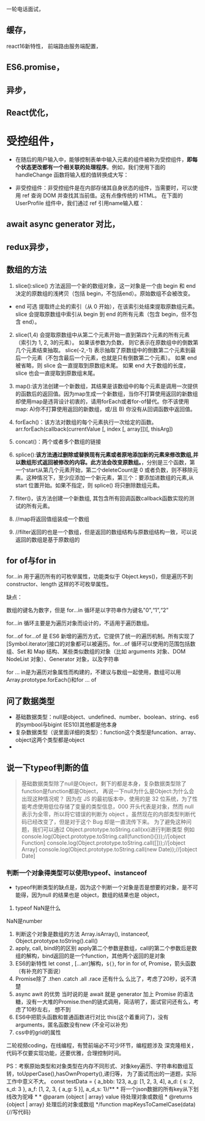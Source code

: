 一轮电话面试，
## 缓存，


react16新特性，
前端路由服务端配置，
## ES6.promise，
## 异步，
## React优化，
# 受控组件，
* 在随后的用户输入中，能够控制表单中输入元素的组件被称为受控组件，**即每个状态更改都有一个相关联的处理程序**。例如，我们使用下面的 handleChange 函数将输入框的值转换成大写：

* 非受控组件：非受控组件是在内部存储其自身状态的组件，当需要时，可以使用 ref 查询 DOM 并查找其当前值。这有点像传统的 HTML。
在下面的 UserProfile 组件中，我们通过 ref 引用name输入框：
## await async generator 对比，
## redux异步， 
## 数组的方法
1. slice():slice() 方法返回一个新的数组对象，这一对象是一个由 begin 和 end 决定的原数组的浅拷贝（包括 begin，不包括end）。原始数组不会被改变。
* end 可选
提取终止处的索引（从 0 开始），在该索引处结束提取原数组元素。slice 会提取原数组中索引从 begin 到 end 的所有元素（包含 begin，但不包含 end）。
2. slice(1,4) 会提取原数组中从第二个元素开始一直到第四个元素的所有元素 （索引为 1, 2, 3的元素）。
如果该参数为负数， 则它表示在原数组中的倒数第几个元素结束抽取。 slice(-2,-1) 表示抽取了原数组中的倒数第二个元素到最后一个元素（不包含最后一个元素，也就是只有倒数第二个元素）。
如果 end 被省略，则 slice 会一直提取到原数组末尾。
如果 end 大于数组的长度，slice 也会一直提取到原数组末尾。
3. map():该方法创建一个新数组，其结果是该数组中的每个元素是调用一次提供的函数后的返回值。因为map生成一个新数组，当你不打算使用返回的新数组却使用map是违背设计初衷的，请用forEach或者for-of替代。你不该使用map: A)你不打算使用返回的新数组，或/且 B) 你没有从回调函数中返回值。
4. forEach()：该方法对数组的每个元素执行一次给定的函数。arr.forEach(callback(currentValue [, index [, array]])[, thisArg])
5. concat()：两个或者多个数组的链接
6. splice():**该方法通过删除或替换现有元素或者原地添加新的元素来修改数组,并以数组形式返回被修改的内容。此方法会改变原数组。**，分别是三个函数，第一个start从第几个元素开始，第二个deleteCount是 0 或者负数，则不移除元素。这种情况下，至少应添加一个新元素，第三个：要添加进数组的元素,从start 位置开始。如果不指定，则 splice() 将只删除数组元素。

7. fliter()，该方法创建一个新数组, 其包含所有回调函数callback函数实现的测试的所有元素。 
8. //map将返回值组装成一个数组
9. //filter返回的也是一个数组，但是返回的数组结构与原数组结构一致，可以说返回的数组是基于原数组的
## for of与for in
for…in 用于遍历所有的可枚举属性，功能类似于 Object.keys()，但是遍历不到 constructor、length 这样的不可枚举属性。

缺点：

数组的键名为数字，但是 for…in 循环是以字符串作为键名"0",“1”,“2”

for…in 循环主要是为遍历对象而设计的，不适用于遍历数组。

for…of for…of 是 ES6 新增的遍历方式，它提供了统一的遍历机制。所有实现了[Symbol.iterator]接口的对象都可以被遍历。for…of 循环可以使用的范围包括数组、Set 和 Map 结构、某些类似数组的对象（比如 arguments 对象、DOM NodeList 对象）、Generator 对象，以及字符串

for ... in是为遍历对象属性而构建的，不建议与数组一起使用，数组可以用Array.prototype.forEach()和for ... of

## 问了数据类型
* 基础数据类型：null是object、undefined、number、boolean、string、es6的symbool与bigint (ES10)其他都是他本身
* 复杂数据类型（说里面详细的类型）：function这个类型是funcation、array、object这两个类型都是object
* 
## 说一下typeof判断的值
> 基础数据类型除了null是Object，剩下的都是本身，复杂数据类型除了function是function都是Object，
> 再说一下null为什么是Object:为什么会出现这种情况呢？
> 因为在 JS 的最初版本中，使用的是 32 位系统，为了性能考虑使用低位存储了变量的类型信息，000 开头代表是对象，然而 null 表示为全零，所以将它错误的判断为 object 。虽然现在的内部类型判断代码已经改变了，但是对于这个 Bug 却是一直流传下来。
> 为了避免这种问题，我们可以通过 Object.prototype.toString.call(xx)进行判断类型
> 例如
> console.log(Object.prototype.toString.call(function(){}));//[object Function]
> console.log(Object.prototype.toString.call([]));//[object Array]
> console.log(Object.prototype.toString.call(new Date));//[object Date]
### 判断一个对象得类型可以使用typeof、instanceof
* typeof判断类型的缺点是，因为这个判断一个对象是否是想要的对象，是不可能得，因为null 的结果也是 object，数组的结果也是 object，
1. typeof NaN是什么


NaN是number

1.  判断这个对象是数组的方法
Array.isArray(), instanceof, Object.prototype.toString().call()
11.  apply, call, bind的的区别
apply第二个参数是数组，call的第二个参数后是数组的解构，bind返回的是一个function，其他两个返回的是对象
12. ES6的新特性
let const , [...arr]解构，`${}`, for in for of, Promise，箭头函数（有补充的下面说）
13. Promise除了 .then .catch .all .race 还有什么
么比了，考虑了20秒，说不清楚
14. async awit 的优势
当时说的是 await 就是 generator 加上 Promise 的语法糖，没有一大堆的Promise.then的链式调用，简洁明了，面试官问还有么，考虑了10秒左右， 想不到
15. ES6中把箭头函数和普通函数进行对比
this(这个着重问了)，没有arguments，匿名函数没有new (不全可以补充)
16. css中的grid的属性




二轮视频coding，在线编程，有赞前端必不可少环节，编程题涉及 深克隆相关，代码不仅要实现功能，还要优雅，合理控制时间。

PS：考察原始类型和对象类型在内存不同形式、对象key遍历、字符串和数组互转，toUpperCase(),hasOwnProperty(),递归等，
为了面试而出的一道题，实际工作中意义不大。
const testData = {    a_bbb: 123,    a_g: [1, 2, 3, 4],    a_d: {        s: 2,        s_d: 3    },    a_f: [1, 2, 3, {        a_g: 5    }],    a_d_s: 1}/** * 将一个json数据的所有key从下划线改为驼峰 *  * @param {object | array} value 待处理对象或数组 * @returns {object | array} 处理后的对象或数组 */function mapKeysToCamelCase(data) {//写代码}